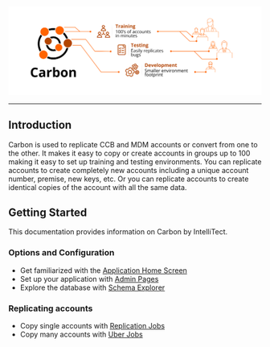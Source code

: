  ![Carbon Infographic](Media/Carbon-Infographic.svg)
______
## Introduction
Carbon is used to replicate CCB and MDM accounts or convert from one to the other. It makes it easy to copy or create accounts in groups up to 100 making it easy to set up training and testing environments. You can replicate accounts to create completely new accounts including a unique account number, premise, new keys, etc. Or you can replicate accounts to create identical copies of the account with all the same data.

## Getting Started
This documentation provides information on Carbon by IntelliTect. 
### Options and Configuration
* Get familiarized with the [Application Home Screen](Application-Home.md)
* Set up your application with [Admin Pages](Admin-Pages.md)
* Explore the database with [Schema Explorer](Schema-Explorer.md)


### Replicating accounts
* Copy single accounts with [Replication Jobs](Replication-Jobs.md)
* Copy many accounts with [Uber Jobs](Uber-Jobs.md)
